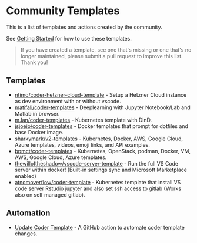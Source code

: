 # Community Templates

This is a list of templates and actions created by the community.

See [Getting Started](./README.md#getting-started) for how to use these
templates.

> If you have created a template, see one that's missing or one that's no longer
> maintained, please submit a pull request to improve this list. Thank you!

## Templates

- [ntimo/coder-hetzner-cloud-template](https://github.com/ntimo/coder-hetzner-cloud-template) -
  Setup a Hetzner Cloud instance as dev environment with or without vscode.
- [matifali/coder-templates](https://github.com/matifali/coder-templates) -
  Deeplearning with Jupyter Notebook/Lab and Matlab in browser.
- [m.lan/coder-templates](https://gitlab.com/m.lan/coder-templates) - Kubernetes
  template with DinD.
- [jsjoeio/coder-templates](https://github.com/jsjoeio/coder-templates) - Docker
  templates that prompt for dotfiles and base Docker image.
- [sharkymark/v2-templates](https://github.com/sharkymark/v2-templates) -
  Kubernetes, Docker, AWS, Google Cloud, Azure templates, videos, emoji links,
  and API examples.
- [bpmct/coder-templates](https://github.com/bpmct/coder-templates) -
  Kubernetes, OpenStack, podman, Docker, VM, AWS, Google Cloud, Azure templates.
- [thewilloftheshadow/vscode-server-template](https://github.com/thewilloftheshadow/vscode-server-template) -
  Run the full VS Code server within docker! (Built-in settings sync and
  Microsoft Marketplace enabled)
- [atnomoverflow/coder-template](https://github.com/atnomoverflow/coder-template) -
  Kubernetes template that install VS code server Rstudio jupyter and also set
  ssh access to gitlab (Works also on self managed gitlab).

## Automation

- [Update Coder Template](https://github.com/marketplace/actions/update-coder-template) -
  A GitHub action to automate coder template changes.
